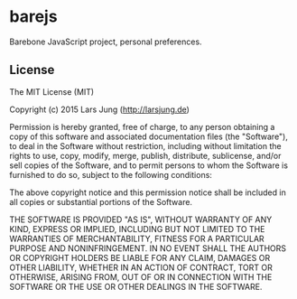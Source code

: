 # barejs

<!--
[![license][license-img]][github] [![web][web-img]][web] [![github][github-img]][github] [![bower][bower-img]][github]
[![build status][travis-img]][travis]
-->

Barebone JavaScript project, personal preferences.


## License
The MIT License (MIT)

Copyright (c) 2015 Lars Jung (http://larsjung.de)

Permission is hereby granted, free of charge, to any person obtaining a copy
of this software and associated documentation files (the "Software"), to deal
in the Software without restriction, including without limitation the rights
to use, copy, modify, merge, publish, distribute, sublicense, and/or sell
copies of the Software, and to permit persons to whom the Software is
furnished to do so, subject to the following conditions:

The above copyright notice and this permission notice shall be included in
all copies or substantial portions of the Software.

THE SOFTWARE IS PROVIDED "AS IS", WITHOUT WARRANTY OF ANY KIND, EXPRESS OR
IMPLIED, INCLUDING BUT NOT LIMITED TO THE WARRANTIES OF MERCHANTABILITY,
FITNESS FOR A PARTICULAR PURPOSE AND NONINFRINGEMENT. IN NO EVENT SHALL THE
AUTHORS OR COPYRIGHT HOLDERS BE LIABLE FOR ANY CLAIM, DAMAGES OR OTHER
LIABILITY, WHETHER IN AN ACTION OF CONTRACT, TORT OR OTHERWISE, ARISING FROM,
OUT OF OR IN CONNECTION WITH THE SOFTWARE OR THE USE OR OTHER DEALINGS IN
THE SOFTWARE.


[web]: http://larsjung.de/barejs/
[github]: https://github.com/lrsjng/barejs
[travis]: https://travis-ci.org/lrsjng/barejs

[license-img]: https://img.shields.io/badge/license-MIT-a0a060.svg?style=flat-square
[web-img]: https://img.shields.io/badge/web-larsjung.de/barejs-a0a060.svg?style=flat-square
[github-img]: https://img.shields.io/badge/github-lrsjng/barejs-a0a060.svg?style=flat-square
[bower-img]: https://img.shields.io/badge/bower-lrsjng/barejs-a0a060.svg?style=flat-square
[travis-img]: https://img.shields.io/travis/lrsjng/barejs.svg?style=flat-square
